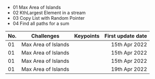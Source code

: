 

- 01 Max Area of Islands
- 02 KthLargest Element in a stream
- 03 Copy List with Random Pointer
- 04 Find all paths for a sum


| No.  | Challenges                   |       Keypoints                | First update date |
| :----| :--------------------------: |:------------------------------:|------------------:|
|  01  | Max Area of Islands          |                                | 15th Apr 2022     |
|  01  | Max Area of Islands          |                                | 15th Apr 2022     |
|  01  | Max Area of Islands          |                                | 15th Apr 2022     |
|  01  | Max Area of Islands          |                                | 19th Apr 2022     |
